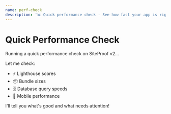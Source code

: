 ```yaml
---
name: perf-check
description: '📊 Quick performance check - See how fast your app is right now'
---
```


# Quick Performance Check

Running a quick performance check on SiteProof v2...

Let me check:

- ⚡ Lighthouse scores
- 📦 Bundle sizes
- 🗄️ Database query speeds
- 📱 Mobile performance

I'll tell you what's good and what needs attention!
